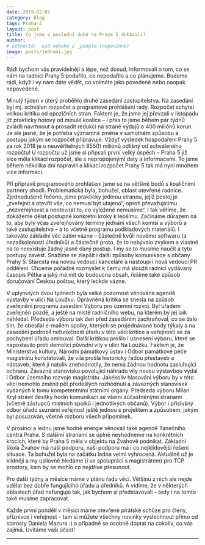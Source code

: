 ```yaml
---
date: 2019-02-07
category: blog
tags: Praha-5
layout: post
title: Co jsme v poslední době na Praze 5 dokázali?
author: 
# authorId:  uid nekoho z _people (nepovinné)
image: posts/jednani.jpg
---
```


Rádi bychom vás pravidelněji a lépe, než dosud, informovali o tom, co se nám na radnici Prahy 5 podařilo, co nepodařilo a co plánujeme. Budeme rádi, když i vy nám dáte vědět, co vnímáte jako povedené nebo naopak nepovedené.

Minulý týden v úterý proběhlo druhé zasedání zastupitelstva. Na zasedání byl mj. schválen rozpočet a programové prohlášení rady. Rozpočet schytal velkou kritiku od opozičních stran. Faktem je, že jsme jej převzali v listopadu již prakticky hotový od minulé koalice – i přes to jsme během pár týdnů zvládli navrhnout a prosadit redukci na straně výdajů o 400 miliónů korun. Je ale jasné, že je potřeba významná změna v samotném způsobu a postupu jakým se rozpočet připravuje. Vždyť výsledek hospodaření Prahy 5 za rok 2018 je o neuvěřitelných 855(!) miliónů odlišný od schváleného rozpočtu! U rozpočtu už jsme si připsali první velký úspěch – Praha 5 již sice měla klikací rozpočet, ale s nepropojenými daty a informacemi. To jsme během několika dní napravili a klikací rozpočet Prahy 5 tak má nyní mnohem více informací.

Při přípravě programového prohlášení jsme se na většině bodů s koaličními partnery shodli. Problematická byla, bohužel, oblast otevřené radnice. Zjednodušeně řečeno, jsme prakticky jedinou stranou, jejíž postoj je „zveřejnit a otevřít vše, co nemusí být utajeno“, oproti převažujícímu „nezveřejňovat a neotevírat to, co vyloženě nemusíme“. I tak věříme, že dokážeme dělat postupné konkrétní kroky k lepšímu. Začínáme důrazem na to, aby byly včas zveřejňovány termíny jednání všech komisí a výborů a také zastupitelstva – a to včetně programu podkladových materiálů. I takováto základní věc zatím vázne – částečně kvůli novému softwaru (a nezaškolenosti úředníků) a částečně proto, že to nebývalo zvykem a vlastně na to neexistuje žádný jasně daný postup. I my se to musíme naučit a tyto postupy zavést.
Snažíme se zlepšit i další způsoby komunikace s občany Prahy 5. Starosta má novou vedoucí kanceláře a nastoupí i nová vedoucí PR oddělení. Chceme pořádně rozmyslet k čemu má sloužit radnicí vydávaný časopis Pětka a jaký má mít do budoucna obsah, řešíme také způsob doručování Českou poštou, který leckde vázne.

V uplynulých dvou týdnech byla velká pozornost věnována agendě výstavby v ulici Na Loužku. Oprávněná kritika se snesla na způsob zveřejnění programu zasedání Výboru pro územní rozvoj. Byl úřadem zveřejněn pozdě, a ještě na místě radničního webu, na kterém by jej laik nehledal. Předseda výboru tak den před zasedáním zachraňoval, co se dalo tím, že obesílal e-mailem spolky, kterých se projednávané body týkaly a na zasedání podrobil nefunkčnost úřadu v této věci kritice a veřejnosti se za pochybení úřadu omlouval. Další kritikou prošlo i usnesení výboru, které se nepostavilo proti demolici původní vily v ulici Na Loužku. Faktem je, že Ministerstvo kultury, Národní památkový ústav i Odbor památkové péče magistrátu konstatovali, že vila prošla historicky řadou přestaveb a nástaveb, které ji natolik znehodnotily, že nemá žádnou hodnotu zasluhující ochranu. Závazné stanovisko povolující náhradu vily novou výstavbou vydal i Odbor územního rozvoje magistrátu. Jakékoliv hlasování výboru by v této věci nemohlo změnit pět předešlých rozhodnutí a závazných stanovisek vydaných k tomu kompetentními státními orgány. Předseda výboru Milan Kryl strávil desítky hodin komunikací se všemi zúčastněnými stranami (včetně zástupců místních spolků i jednotlivých občanů). Výbor i příslušný odbor úřadu seznámí veřejnost ještě jednou s projektem a způsobem, jakým byl posuzován, včetně rozboru všech připomínek.

V prosinci a lednu jsme hodně energie věnovali také agendě Tanečního centra Praha. S dalšími stranami se úplně neshodneme na konkrétních krocích, které by Praha 5 měla v objektu na Žvahově podnikat. Základní škola Žvahov má naši podporu, naši podporu má i co nejklidovější řešení situace. Ta bohužel byla na začátku ledna velmi vyhrocená. Aktuálně už je klidněji a my usilovně hledáme (i ve spolupráci s magistrátem) pro TCP prostory, kam by se mohlo co nejdříve přesunout.

Pro další týdny a měsíce máme v plánu řadu věcí. Většinu z nich ale nejde udělat bez dobře fungujícího úřadu a úředníků. A vidíme, že v některých oblastech úřad nefunguje tak, jak bychom si představovali – tedy i na tomto také musíme zapracovat.

Každé první pondělí v měsíci máme otevřené pirátské schůze pro členy, příznivce i veřejnost – tam si můžete všechny novinky vyslechnout přímo od starosty Daniela Mazura :) a případně se osobně doptat na cokoliv, co vás zajímá. Uvítáme vaši účast!


- - -
